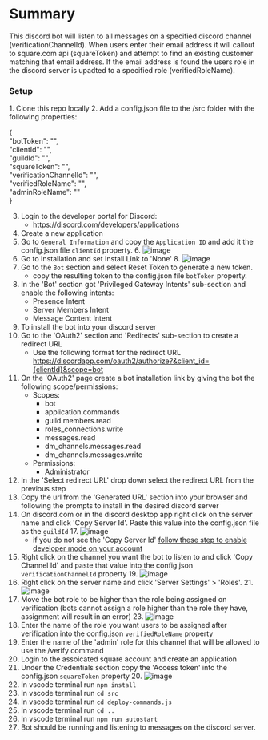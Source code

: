 <h1>Summary</h1>
This discord bot will listen to all messages on a specified discord channel (verificationChannelId). When users enter their email address it will callout to square.com api (squareToken) and attempt to find an existing customer matching that email address. If the email address is found the users role in the discord server is upadted to a specified role (verifiedRoleName).

<h3>Setup</h3>
1. Clone this repo locally
2. Add a config.json file to the /src folder with the following properties: </br>

{</br>
	"botToken": "",</br>
    	"clientId": "",</br>
	"guildId": "",</br>
	"squareToken": "",</br>
	"verificationChannelId": "",</br>
	"verifiedRoleName": "",</br>
	"adminRoleName": ""</br>
}</br>

3. Login to the developer portal for Discord: 
    * https://discord.com/developers/applications
4. Create a new application
5. Go to `General Information` and copy the `Application ID` and add it the config.json file `clientId` property.
	6. ![image](https://github.com/user-attachments/assets/7574dcde-d93e-4a35-823f-226cb85add11)
7. Go to Installation and set Install Link to 'None'
	8. ![image](https://github.com/user-attachments/assets/3d288286-1653-42cd-9dc4-250fc7f29859)
9. Go to the `Bot` section and select Reset Token to generate a new token.
    * copy the resulting token to the config.json file `botToken` property.
10. In the 'Bot' section got 'Privileged Gateway Intents' sub-section and enable the following intents: 
    * Presence Intent
    * Server Members Intent
    * Message Content Intent
11. To install the bot into your discord server 
12. Go to the 'OAuth2' section and 'Redirects' sub-section to create a redirect URL
    * Use the following format for the redirect URL https://discordapp.com/oauth2/authorize?&client_id={clientId}&scope=bot
13. On the 'OAuth2' page create a bot installation link by giving the bot the following scope/permissions:
    * Scopes: 
        * bot
        * application.commands
        * guild.members.read
        * roles_connections.write
        * messages.read
        * dm_channels.messages.read
        * dm_channels.messages.write
    * Permissions: 
        * Administrator
14. In the 'Select redirect URL' drop down select the redirect URL from the previous step
15. Copy the url from the 'Generated URL' section into your browser and following the prompts to install in the desired discord server
16. On discord.com or in the discord desktop app right click on the server name and click 'Copy Server Id'. Paste this value into the config.json file as the `guildId`
	17. ![image](https://github.com/user-attachments/assets/89ce2aae-9a94-4e50-a1c7-da19b96037c6)
    * if you do not see the 'Copy Server Id' [follow these step to enable developer mode on your account](https://www.howtogeek.com/714348/how-to-enable-or-disable-developer-mode-on-discord/)
18. Right click on the channel you want the bot to listen to and click 'Copy Channel Id' and paste that value into the config.json `verificationChannelId` property
	19. ![image](https://github.com/user-attachments/assets/6797213e-b9a9-4c16-949b-249322630e5e)
20. Right click on the server name and click 'Server Settings' > 'Roles'.
	21. ![image](https://github.com/user-attachments/assets/06e00792-a93c-4a24-a07a-00d7ed8a3a48)
22. Move the bot role to be higher than the role being assigned on verification (bots cannot assign a role higher than the role they have, assignment will result in an error)
	23. ![image](https://github.com/user-attachments/assets/882fdf62-c8be-4efb-977f-5da29affd06b)
16. Enter the name of the role you want users to be assigned after verification into the config.json `verifiedRoleName` property
17. Enter the name of the 'admin' role for this channel that will be allowed to use the /verify command
18. Login to the assoicated square account and create an application
19. Under the Credentials section copy the 'Access token' into the config.json `squareToken` property
	20. ![image](https://github.com/user-attachments/assets/32042f36-1e9d-4c8b-a3bc-5c27c2722faa)
21. In vscode terminal run `npm install`
22. In vscode terminal run `cd src`
23. In vscode terminal run `cd deploy-commands.js`
24. In vscode terminal run `cd ..`
25. In vscode terminal run `npm run autostart`
26. Bot should be running and listening to messages on the discord server.
